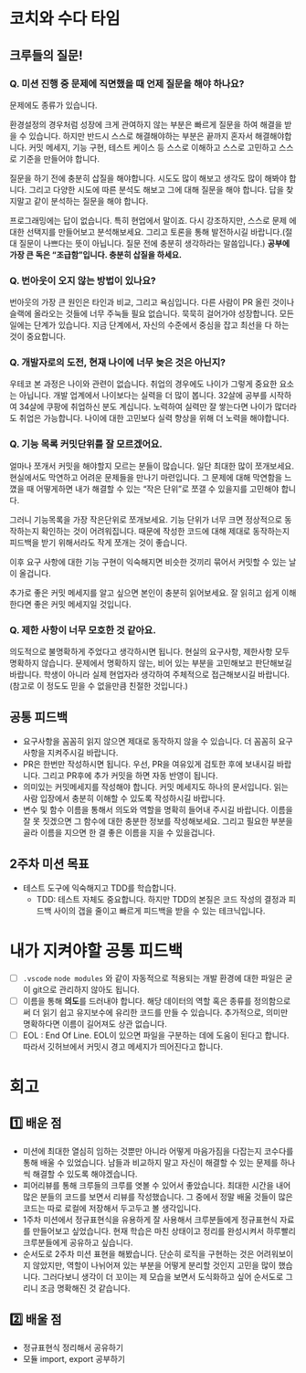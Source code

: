 # 코치와 수다 타임

## 크루들의 질문!

### Q. 미션 진행 중 문제에 직면했을 때 언제 질문을 해야 하나요?

문제에도 종류가 있습니다.

환경설정의 경우처럼 성장에 크게 관여하지 않는 부분은 빠르게 질문을 하여 해결을 받을 수 있습니다. 하지만 반드시 스스로 해결해야하는 부분은 끝까지 혼자서 해결해야합니다. 커밋 메세지, 기능 구현, 테스트 케이스 등 스스로 이해하고 스스로 고민하고 스스로 기준을 만들어야 합니다.

질문을 하기 전에 충분히 삽질을 해야합니다. 시도도 많이 해보고 생각도 많이 해봐야 합니다. 그리고 다양한 시도에 따른 분석도 해보고 그에 대해 질문을 해야 합니다. 답을 찾지말고 같이 분석하는 질문을 해야 합니다.

프로그래밍에는 답이 없습니다. 특히 현업에서 말이죠. 다시 강조하지만, 스스로 문제 에대한 선택지를 만들어보고 분석해보세요. 그리고 토론을 통해 발전하시길 바랍니다.(절대 질문이 나쁘다는 뜻이 아닙니다. 질문 전에 충분히 생각하라는 말씀입니다.) **공부에 가장 큰 독은 “조급함”입니다. 충분히 삽질을 하세요.**

### Q. 번아웃이 오지 않는 방법이 있나요?

번아웃의 가장 큰 원인은 타인과 비교, 그리고 욕심입니다. 다른 사람이 PR 올린 것이나 슬랙에 올라오는 것들에 너무 주눅들 필요 없습니다. 묵묵히 걸어가야 성장합니다. 모든 일에는 단계가 있습니다. 지금 단계에서, 자신의 수준에서 중심을 잡고 최선을 다 하는 것이 중요합니다.

### Q. 개발자로의 도전, 현재 나이에 너무 늦은 것은 아닌지?

우테코 본 과정은 나이와 관련이 없습니다. 취업의 경우에도 나이가 그렇게 중요한 요소는 아닙니다. 개발 업계에서 나이보다는 실력을 더 많이 봅니다. 32살에 공부를 시작하여 34살에 쿠팡에 취업하신 분도 계십니다. 노력하여 실력만 잘 쌓는다면 나이가 많더라도 취업은 가능합니다. 나이에 대한 고민보다 실력 향상을 위해 더 노력을 해야합니다.

### Q. 기능 목록 커밋단위를 잘 모르겠어요.

얼마나 쪼개서 커밋을 해야할지 모르는 분들이 많습니다. 일단 최대한 많이 쪼개보세요. 현실에서도 막연하고 어려운 문제들을 만나기 마련입니다. 그 문제에 대해 막연함을 느꼈을 때 어떻게하면 내가 해결할 수 있는 “작은 단위”로 쪼갤 수 있을지를 고민해야 합니다.

그러니 기능목록을 가장 작은단위로 쪼개보세요. 기능 단위가 너무 크면 정상적으로 동작하는지 확인하는 것이 어려워집니다. 때문에 작성한 코드에 대해 제대로 동작하는지 피드백을 받기 위해서라도 작게 쪼개는 것이 좋습니다.

이후 요구 사항에 대한 기능 구현이 익숙해지면 비슷한 것끼리 묶어서 커밋할 수 있는 날이 올겁니다.

추가로 좋은 커밋 메세지를 알고 싶으면 본인이 충분히 읽어보세요. 잘 읽히고 쉽게 이해한다면 좋은 커밋 메세지일 것입니다.

### Q. 제한 사항이 너무 모호한 것 같아요.

의도적으로 불명확하게 주었다고 생각하시면 됩니다. 현실의 요구사항, 제한사항 모두 명확하지 않습니다. 문제에서 명확하지 않는, 비어 있는 부분을 고민해보고 판단해보길 바랍니다. 학생이 아니라 실제 현업자라 생각하여 주체적으로 접근해보시길 바랍니다. (참고로 이 정도도 믿을 수 없을만큼 친절한 것입니다.)

## 공통 피드백

- 요구사항을 꼼꼼히 읽지 않으면 제대로 동작하지 않을 수 있습니다. 더 꼼꼼히 요구사항을 지켜주시길 바랍니다.
- PR은 한번만 작성하시면 됩니다. 우선, PR을 여유있게 검토한 후에 보내시길 바랍니다. 그리고 PR후에 추가 커밋을 하면 자동 반영이 됩니다.
- 의미있는 커밋메세지를 작성해야 합니다. 커밋 메세지도 하나의 문서입니다. 읽는 사람 입장에서 충분히 이해할 수 있도록 작성하시길 바랍니다.
- 변수 및 함수 이름을 통해서 의도와 역할을 명확히 들어내 주시길 바랍니다. 이름을 잘 못 짓겠으면 그 함수에 대한 충분한 정보를 작성해보세요. 그리고 필요한 부분을 골라 이름을 지으면 한 결 좋은 이름을 지을 수 있을겁니다.

## 2주차 미션 목표

- 테스트 도구에 익숙해지고 TDD를 학습합니다.
  - TDD: 테스트 자체도 중요합니다. 하지만 TDD의 본질은 코드 작성의 결정과 피드백 사이의 갭을 줄이고 빠르게 피드백을 받을 수 있는 테크닉입니다.

# 내가 지켜야할 공통 피드백

- [ ] `.vscode` `node modules` 와 같이 자동적으로 적용되는 개발 환경에 대한 파일은 굳이 git으로 관리하지 않아도 됩니다.
- [ ] 이름을 통해 **의도**를 드러내야 합니다. 해당 데이터의 역할 혹은 종류를 정의함으로써 더 읽기 쉽고 유지보수에 유리한 코드를 만들 수 있습니다. 추가적으로, 의미만 명확하다면 이름이 길어져도 상관 없습니다.
- [ ] EOL : End Of Line. EOL이 있으면 파일을 구분하는 데에 도움이 된다고 합니다. 따라서 깃허브에서 커밋시 경고 메세지가 띄어진다고 합니다.

# 회고

## 1️⃣ 배운 점

- 미션에 최대한 열심히 임하는 것뿐만 아니라 어떻게 마음가짐을 다잡는지 코수다를 통해 배울 수 있었습니다. 남들과 비교하지 말고 자신이 해결할 수 있는 문제를 하나씩 해결할 수 있도록 해야겠습니다.
- 피어리뷰를 통해 크루들의 크루를 엿볼 수 있어서 좋았습니다. 최대한 시간을 내어 많은 분들의 코드를 보면서 리뷰를 작성했습니다. 그 중에서 정말 배울 것들이 많은 코드는 따로 로컬에 저장해서 두고두고 볼 생각입니다.
- 1주차 미션에서 정규표현식을 유용하게 잘 사용해서 크루분들에게 정규표현식 자료를 만들어보고 싶었습니다. 현재 학습은 마친 상태이고 정리를 완성시켜서 하루빨리 크루분들에게 공유하고 싶습니다.
- 순서도로 2주차 미션 표현을 해봤습니다. 단순히 로직을 구현하는 것은 어려워보이지 않았지만, 역할이 나뉘어져 있는 부분을 어떻게 분리할 것인지 고민을 많이 했습니다. 그러다보니 생각이 더 꼬이는 제 모습을 보면서 도식화하고 싶어 순서도로 그리니 조금 명확해진 것 같습니다.

## 2️⃣ 배울 점

- 정규표현식 정리해서 공유하기
- 모듈 import, export 공부하기
